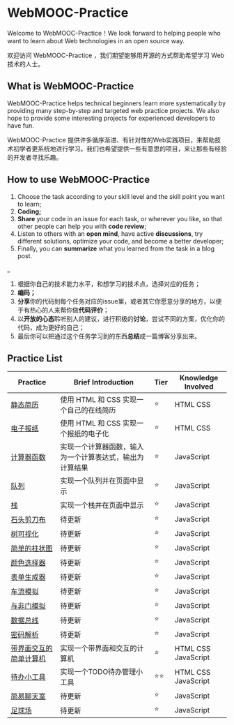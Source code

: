 # WebMOOC-Practice

Welcome to WebMOOC-Practice！We look forward to helping people who want to learn about Web technologies in an open source way.

欢迎访问 WebMOOC-Practice ，我们期望能够用开源的方式帮助希望学习 Web 技术的人士。

## What is WebMOOC-Practice

WebMOOC-Practice helps technical beginners learn more systematically by providing many step-by-step and targeted web practice projects. We also hope to provide some interesting projects for experienced developers to have fun.

WebMOOC-Practice 提供许多循序渐进、有针对性的Web实践项目，来帮助技术初学者更系统地进行学习。我们也希望提供一些有意思的项目，来让那些有经验的开发者寻找乐趣。

## How to use WebMOOC-Practice

1. Choose the task according to your skill level and the skill point you want to learn;
2. **Coding;**
3. **Share** your code in an issue for each task, or wherever you like, so that other people can help you with **code review**;
4. Listen to others with an **open mind**, have active **discussions**, try different solutions, optimize your code, and become a better developer;
5. Finally, you can **summarize** what you learned from the task in a blog post.

_

1. 根据你自己的技术能力水平，和想学习的技术点，选择对应的任务；
2. **编码；**
3. **分享**你的代码到每个任务对应的issue里，或者其它你愿意分享的地方，以便于有热心的人来帮你做**代码评价**；
4. 以**开放的心态**聆听别人的建议，进行积极的**讨论**，尝试不同的方案，优化你的代码，成为更好的自己；
5. 最后你可以把通过这个任务学习到的东西**总结**成一篇博客分享出来。

## Practice List

Practice | Brief Introduction | Tier | Knowledge Involved
------------ | ------------- | ------------- | -------------
[静态简历](./practice_chs/staticresume.md) | 使用 HTML 和 CSS 实现一个自己的在线简历 | :star: | HTML CSS
[电子报纸](./practice_chs/enewspaper.md) | 使用 HTML 和 CSS 实现一个报纸的电子化 | :star: | HTML CSS
[计算器函数](./practice_chs/calcfunc.md) | 实现一个计算器函数，输入为一个计算表达式，输出为计算结果 | :star: | JavaScript
[队列](./practice_chs/queue.md) | 实现一个队列并在页面中显示 | :star: | JavaScript
[栈](./practice_chs/stack.md) | 实现一个栈并在页面中显示 | :star: | JavaScript
[石头剪刀布](./practice_chs/rock-paper-scissors.md) | 待更新 | :star: | JavaScript
[树可视化](./) | 待更新 | :star: | JavaScript
[简单的柱状图](./practice_chs/simplebarchart.md) | 待更新 | :star: | JavaScript
[颜色选择器](./practice_chs/color-picker.md) | 待更新 | :star: | JavaScript
[表单生成器](./) | 待更新 | :star: | JavaScript
[车流模拟](./) | 待更新 | :star: | JavaScript
[与非门模拟](./) | 待更新 | :star: | JavaScript
[数据总线](./) | 待更新 | :star: | JavaScript
[密码解析](./) | 待更新 | :star: | JavaScript
[带界面交互的简单计算机](./practice_chs/simplecalc.md) | 实现一个带界面和交互的计算机 | :star: | HTML CSS JavaScript
[待办小工具](./practice_chs/todo.md) | 实现一个TODO待办管理小工具 | :star::star: | HTML CSS JavaScript
[简易聊天室](./) | 待更新 | :star: | JavaScript
[足球场](./) | 待更新 | :star: | JavaScript

